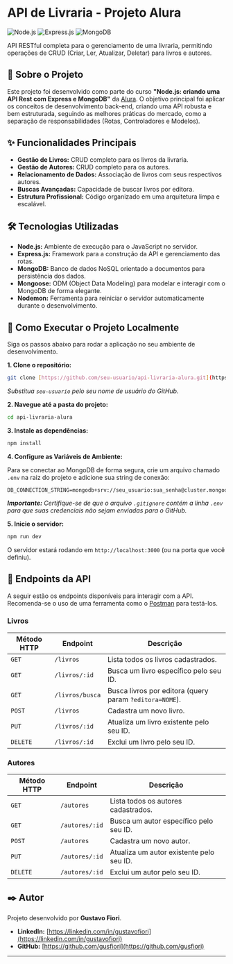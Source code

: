 # API de Livraria - Projeto Alura

![Node.js](https://img.shields.io/badge/Node.js-43853D?style=for-the-badge&logo=node.js&logoColor=white) ![Express.js](https://img.shields.io/badge/Express.js-000000?style=for-the-badge&logo=express&logoColor=white) ![MongoDB](https://img.shields.io/badge/MongoDB-47A248?style=for-the-badge&logo=mongodb&logoColor=white)

API RESTful completa para o gerenciamento de uma livraria, permitindo operações de CRUD (Criar, Ler, Atualizar, Deletar) para livros e autores.

## 📖 Sobre o Projeto

Este projeto foi desenvolvido como parte do curso **"Node.js: criando uma API Rest com Express e MongoDB"** da [Alura](https://www.alura.com.br/). O objetivo principal foi aplicar os conceitos de desenvolvimento back-end, criando uma API robusta e bem estruturada, seguindo as melhores práticas do mercado, como a separação de responsabilidades (Rotas, Controladores e Modelos).

## ✨ Funcionalidades Principais

- **Gestão de Livros:** CRUD completo para os livros da livraria.
- **Gestão de Autores:** CRUD completo para os autores.
- **Relacionamento de Dados:** Associação de livros com seus respectivos autores.
- **Buscas Avançadas:** Capacidade de buscar livros por editora.
- **Estrutura Profissional:** Código organizado em uma arquitetura limpa e escalável.

## 🛠️ Tecnologias Utilizadas

- **Node.js:** Ambiente de execução para o JavaScript no servidor.
- **Express.js:** Framework para a construção da API e gerenciamento das rotas.
- **MongoDB:** Banco de dados NoSQL orientado a documentos para persistência dos dados.
- **Mongoose:** ODM (Object Data Modeling) para modelar e interagir com o MongoDB de forma elegante.
- **Nodemon:** Ferramenta para reiniciar o servidor automaticamente durante o desenvolvimento.

## 🚀 Como Executar o Projeto Localmente

Siga os passos abaixo para rodar a aplicação no seu ambiente de desenvolvimento.

**1. Clone o repositório:**
```bash
git clone [https://github.com/seu-usuario/api-livraria-alura.git](https://github.com/seu-usuario/api-livraria-alura.git)
```
*Substitua `seu-usuario` pelo seu nome de usuário do GitHub.*

**2. Navegue até a pasta do projeto:**
```bash
cd api-livraria-alura
```

**3. Instale as dependências:**
```bash
npm install
```

**4. Configure as Variáveis de Ambiente:**

Para se conectar ao MongoDB de forma segura, crie um arquivo chamado `.env` na raiz do projeto e adicione sua string de conexão:
```
DB_CONNECTION_STRING=mongodb+srv://seu_usuario:sua_senha@cluster.mongodb.net/sua_database
```
***Importante:** Certifique-se de que o arquivo `.gitignore` contém a linha `.env` para que suas credenciais não sejam enviadas para o GitHub.*

**5. Inicie o servidor:**
```bash
npm run dev
```
O servidor estará rodando em `http://localhost:3000` (ou na porta que você definiu).

## 🔀 Endpoints da API

A seguir estão os endpoints disponíveis para interagir com a API. Recomenda-se o uso de uma ferramenta como o [Postman](https://www.postman.com/) para testá-los.

### Livros

| Método HTTP | Endpoint           | Descrição                                                  |
|-------------|--------------------|------------------------------------------------------------|
| `GET`       | `/livros`          | Lista todos os livros cadastrados.                         |
| `GET`       | `/livros/:id`      | Busca um livro específico pelo seu ID.                     |
| `GET`       | `/livros/busca`    | Busca livros por editora (query param `?editora=NOME`).      |
| `POST`      | `/livros`          | Cadastra um novo livro.                                    |
| `PUT`       | `/livros/:id`      | Atualiza um livro existente pelo seu ID.                   |
| `DELETE`    | `/livros/:id`      | Exclui um livro pelo seu ID.                               |

### Autores

| Método HTTP | Endpoint           | Descrição                                  |
|-------------|--------------------|--------------------------------------------|
| `GET`       | `/autores`         | Lista todos os autores cadastrados.        |
| `GET`       | `/autores/:id`     | Busca um autor específico pelo seu ID.     |
| `POST`      | `/autores`         | Cadastra um novo autor.                    |
| `PUT`       | `/autores/:id`     | Atualiza um autor existente pelo seu ID.   |
| `DELETE`    | `/autores/:id`     | Exclui um autor pelo seu ID.               |


## ✒️ Autor

Projeto desenvolvido por **Gustavo Fiori**.

- **LinkedIn:** [https://linkedin.com/in/gustavofiori](https://linkedin.com/in/gustavofiori)
- **GitHub:** [https://github.com/gusfiori](https://github.com/gusfiori)

---
